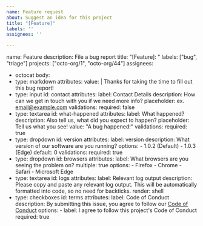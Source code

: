 ```yaml
---
name: Feature request
about: Suggest an idea for this project
title: "[Feature]"
labels: ''
assignees: ''

---
```


name: Feature
description: File a bug report
title: "[Feature]: "
labels: ["bug", "triage"]
projects: ["octo-org/1", "octo-org/44"] 
assignees:
  - octocat 
body:
  - type: markdown
    attributes:
      value: | 
        Thanks for taking the time to fill out this bug report!
  - type: input
    id: contact 
    attributes:
      label: Contact Details
      description: How can we get in touch with you if we need more info? 
      placeholder: ex. email@example.com
    validations:
      required: false
  - type: textarea
    id: what-happened 
    attributes:
      label: What happened?
      description: Also tell us, what did you expect to happen? 
      placeholder: Tell us what you see! 
      value: "A bug happened!"
    validations:
      required: true
  - type: dropdown 
    id: version
    attributes:
      label: version
      description: What version of our software are you running? 
      options:
        - 1.0.2 (Default)
        - 1.0.3 (Edge)
      default: 0
    validations:
      required: true
  - type: dropdown 
    id: browsers
    attributes:
      label: What browsers are you seeing the problem on? 
      multiple: true 
      options:
        - Firefox
        - Chrome
        - Safari
        - Microsoft Edge
  - type: textarea
    id: logs
    attributes:
      label: Relevant log output
      description: Please copy and paste any relevant log output. This will be automatically formatted into code, so no need for backticks.
      render: shell
  - type: checkboxes
    id: terms
    attributes:
      label: Code of Conduct
      description: By submitting this issue, you agree to follow our [Code of Conduct](https://example.com)
      options:
        - label: I agree to follow this project's Code of Conduct 
          required: true
